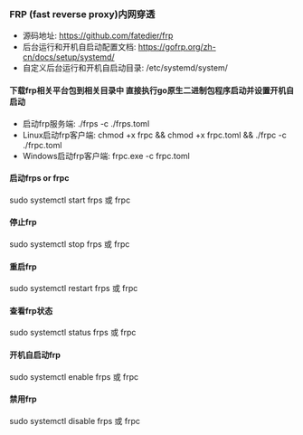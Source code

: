 ### FRP (fast reverse proxy)内网穿透

- 源码地址: https://github.com/fatedier/frp
- 后台运行和开机自启动配置文档: https://gofrp.org/zh-cn/docs/setup/systemd/
- 自定义后台运行和开机自启动目录: /etc/systemd/system/

#### 下载frp相关平台包到相关目录中  直接执行go原生二进制包程序启动并设置开机自启动

- 启动frp服务端:  ./frps -c ./frps.toml
- Linux启动frp客户端: chmod +x frpc && chmod +x frpc.toml &&  ./frpc -c ./frpc.toml
- Windows启动frp客户端: frpc.exe -c frpc.toml

#### 启动frps or frpc

sudo systemctl start frps 或 frpc

#### 停止frp

sudo systemctl stop frps 或 frpc

#### 重启frp

sudo systemctl restart frps 或 frpc

#### 查看frp状态

sudo systemctl status frps 或 frpc

#### 开机自启动frp

sudo systemctl enable frps 或 frpc

#### 禁用frp

sudo systemctl disable frps 或 frpc